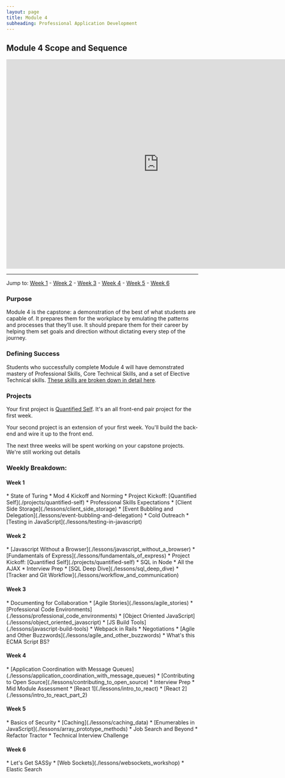 ```yaml
---
layout: page
title: Module 4
subheading: Professional Application Development
---
```


Module 4 Scope and Sequence
--------------

<iframe src="https://calendar.google.com/calendar/embed?showTz=0&amp;mode=WEEK&amp;height=600&amp;wkst=1&amp;bgcolor=%23778899&amp;src=casimircreative.com_r9jfiq9f37h6rdt2s8ssofss4k%40group.calendar.google.com&amp;color=%23182C57&amp;ctz=America%2FDenver" style="border-width:0" width="800" height="550" frameborder="0" scrolling="no"></iframe>

***

Jump to: [Week 1](#week_1) - [Week 2](#week_2) - [Week 3](#week_3) - [Week 4](#week_4) - [Week 5](#week_5) - [Week 6](#week_6)

### Purpose

Module 4 is the capstone: a demonstration of the best of what students are capable of. It prepares them for the workplace by emulating the patterns and processes that they’ll use. It should prepare them for their career by helping them set goals and direction without dictating every step of the journey.

### Defining Success

Students who successfully complete Module 4 will have demonstrated mastery of Professional Skills, Core Technical Skills, and a set of Elective Technical skills. [These skills are broken down in detail here](success).

### Projects

Your first project is [Quantified Self](./projects/quantified-self/quantified-self). It's an all front-end pair project for the first week.

Your second project is an extension of your first week. You'll build the back-end and wire it up to the front end.

The next three weeks will be spent working on your capstone projects. We're still working out details 

### Weekly Breakdown:

<h4 id="week_1">Week 1</h4>
*   State of Turing
*   Mod 4 Kickoff and Norming
*   Project Kickoff: [Quantified Self](./projects/quantified-self)
*   Professional Skills Expectations
*   [Client Side Storage](./lessons/client_side_storage)
*   [Event Bubbling and Delegation](./lessons/event-bubbling-and-delegation)
*   Cold Outreach
*   [Testing in JavaScript](./lessons/testing-in-javascript)

<h4 id="week_2">Week 2</h4>
*   [Javascript Without a Browser](./lessons/javascript_without_a_browser)
*   [Fundamentals of Express](./lessons/fundamentals_of_express)
*   Project Kickoff: [Quantified Self](./projects/quantified-self)
*   SQL in Node
*   All the AJAX
*   Interview Prep
*   [SQL Deep Dive](./lessons/sql_deep_dive)
*   [Tracker and Git Workflow](./lessons/workflow_and_communication)

<h4 id="week_3">Week 3</h4>
*   Documenting for Collaboration
*   [Agile Stories](./lessons/agile_stories)
*   [Professional Code Environments](./lessons/professional_code_environments)
*   [Object Oriented JavaScript](./lessons/object_oriented_javascript)
*   [JS Build Tools](./lessons/javascript-build-tools)
*   Webpack in Rails
*   Negotiations
*   [Agile and Other Buzzwords](./lessons/agile_and_other_buzzwords)
*   What's this ECMA Script BS?

<h4 id="week_4">Week 4</h4>
*   [Application Coordination with Message Queues](./lessons/application_coordination_with_message_queues)
*   [Contributing to Open Source](./lessons/contributing_to_open_source)
*   Interview Prep
*   Mid Module Assessment
*   [React 1](./lessons/intro_to_react)
*   [React 2](./lessons/intro_to_react_part_2)

<h4 id="week_5">Week 5</h4>
*   Basics of Security
*   [Caching](./lessons/caching_data)
*   [Enumerables in JavaScript](./lessons/array_prototype_methods)
*   Job Search and Beyond
*   Refactor Tractor
*   Technical Interview Challenge

<h4 id="week_6">Week 6</h4>
*   Let's Get SASSy
*   [Web Sockets](./lessons/websockets_workshop)
*   Elastic Search  
